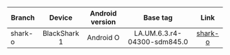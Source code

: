 | Branch        | Device           |Android version	           |Base tag	           | Link  |
| ------------- |:-------------:|:-------------:|:-------------:| :-----:|
|     shark-o      |         BlackShark 1       |      Android O    |     LA.UM.6.3.r4-04300-sdm845.0     | [shark-o](https://github.com/BlackSharkCode/BlackShark_Kernel_OpenSource/tree/shark_o)|
